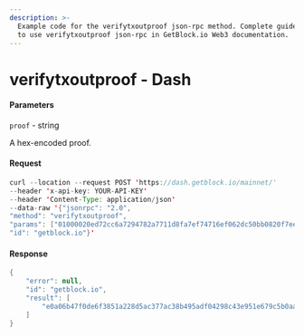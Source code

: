 ```yaml
---
description: >-
  Example code for the verifytxoutproof json-rpc method. Сomplete guide on how
  to use verifytxoutproof json-rpc in GetBlock.io Web3 documentation.
---
```


# verifytxoutproof - Dash

#### Parameters

`proof` - string

A hex-encoded proof.

#### Request

```java
curl --location --request POST 'https://dash.getblock.io/mainnet/' 
--header 'x-api-key: YOUR-API-KEY' 
--header 'Content-Type: application/json' 
--data-raw '{"jsonrpc": "2.0",
"method": "verifytxoutproof",
"params": ["01000020ed72cc6a7294782a7711d8fa7ef74716ef062dc50bb0820f7eec923801000000aa5d17c5128043803b67c7ab03e4d3ffbc9604b54f877f1c5cf9ed3adeaa19b2cd7ed659f838011d10a70a480200000002033c89c2baecba9fc983c85dcf365c2d9cc93aca1dee2e5ac18124464056542e8faab0c579e651e9438c2904df5a498bc37a37acd528a251386fdef0476ba0e00105"],
"id": "getblock.io"}'
```

#### Response

```java
{
    "error": null,
    "id": "getblock.io",
    "result": [
        "e0a06b47f0de6f3851a228d5ac377ac38b495adf04298c43e951e679c5b0aa8f"
    ]
}
```
